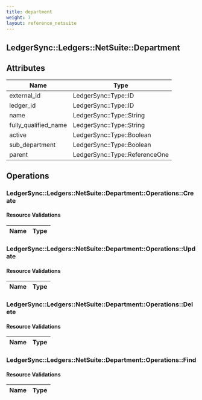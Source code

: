 ```yaml
---
title: department
weight: 7
layout: reference_netsuite
---
```


## LedgerSync::Ledgers::NetSuite::Department

## Attributes

| Name | Type |
| ---- | ---- |
| external_id | LedgerSync::Type::ID |
| ledger_id | LedgerSync::Type::ID |
| name | LedgerSync::Type::String |
| fully_qualified_name | LedgerSync::Type::String |
| active | LedgerSync::Type::Boolean |
| sub_department | LedgerSync::Type::Boolean |
| parent | LedgerSync::Type::ReferenceOne |


## Operations

### LedgerSync::Ledgers::NetSuite::Department::Operations::Create

#### Resource Validations

| Name | Type |
| ---- | ---- |
### LedgerSync::Ledgers::NetSuite::Department::Operations::Update

#### Resource Validations

| Name | Type |
| ---- | ---- |
### LedgerSync::Ledgers::NetSuite::Department::Operations::Delete

#### Resource Validations

| Name | Type |
| ---- | ---- |
### LedgerSync::Ledgers::NetSuite::Department::Operations::Find

#### Resource Validations

| Name | Type |
| ---- | ---- |
